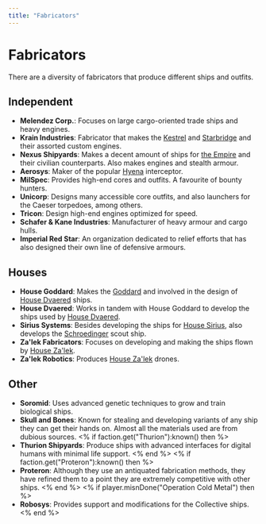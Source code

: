```yaml
---
title: "Fabricators"
---
```

# Fabricators

There are a diversity of fabricators that produce different ships and outfits.

## Independent

* **Melendez Corp.**: Focuses on large cargo-oriented trade ships and heavy engines.
* **Krain Industries**: Fabricator that makes the [Kestrel](ships/kestrel) and [Starbridge](ships/starbridge) and their assorted custom engines.
* **Nexus Shipyards**: Makes a decent amount of ships for [the Empire](lore/factions/empire) and their civilian counterparts. Also makes engines and stealth armour.
* **Aerosys**: Maker of the popular [Hyena](ships/hyena) interceptor.
* **MilSpec**: Provides high-end cores and outfits. A favourite of bounty hunters.
* **Unicorp**: Designs many accessible core outfits, and also launchers for the Caeser torpedoes, among others.
* **Tricon**: Design high-end engines optimized for speed.
* **Schafer & Kane Industries**: Manufacturer of heavy armour and cargo hulls.
* **Imperial Red Star**: An organization dedicated to relief efforts that has also designed their own line of defensive armours.

## Houses

* **House Goddard**: Makes the [Goddard](ships/goddard) and involved in the design of [House Dvaered](lore/factions/dvaered) ships.
* **House Dvaered**: Works in tandem with House Goddard to develop the ships used by [House Dvaered](lore/factions/dvaered).
* **Sirius Systems**: Besides developing the ships for [House Sirius](lore/factions/sirius), also develops the [Schroedinger](ships/schroedinger) scout ship.
* **Za'lek Fabricators**: Focuses on developing and making the ships flown by [House Za'lek](lore/factions/zalek).
* **Za'lek Robotics**: Produces [House Za'lek](lore/factions/zalek) drones.

## Other
* **Soromid**: Uses advanced genetic techniques to grow and train biological ships.
* **Skull and Bones**: Known for stealing and developing variants of any ship they can get their hands on. Almost all the materials used are from dubious sources.
<% if faction.get("Thurion"):known() then %>
* **Thurion Shipyards**: Produce ships with advanced interfaces for digital humans with minimal life support.
<% end %>
<% if faction.get("Proteron"):known() then %>
* **Proteron**: Although they use an antiquated fabrication methods, they have refined them to a point they are extremely competitive with other ships.
<% end %>
<% if player.misnDone("Operation Cold Metal") then %>
* **Robosys**: Provides support and modifications for the Collective ships.
<% end %>
